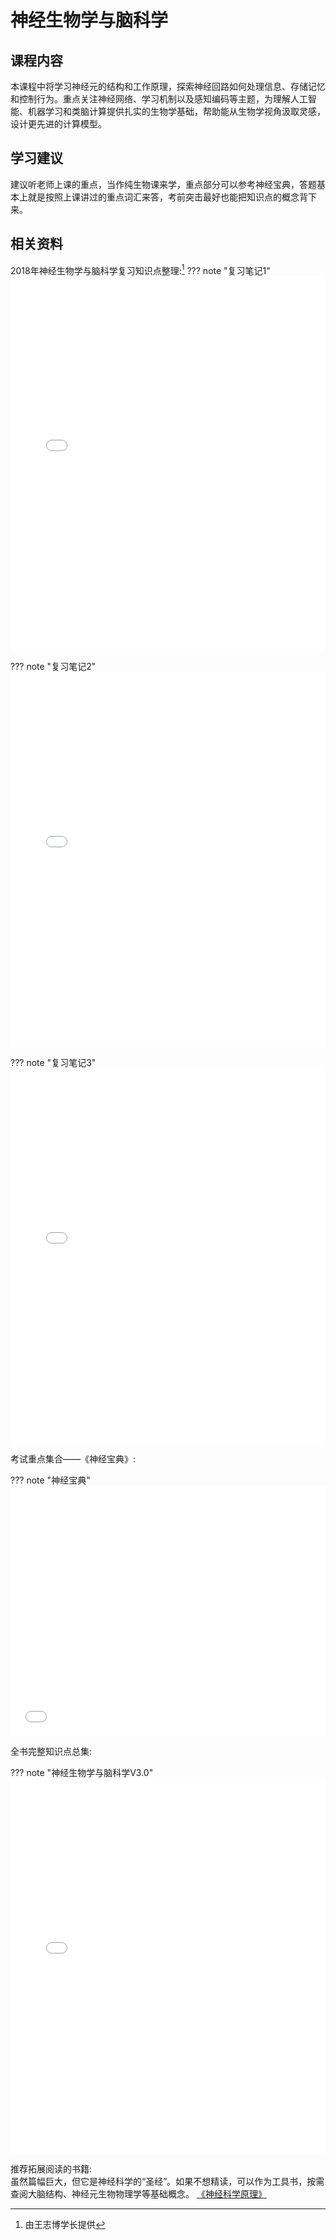 # **神经生物学与脑科学**

## **课程内容**
本课程中将学习神经元的结构和工作原理，探索神经回路如何处理信息、存储记忆和控制行为。重点关注神经网络、学习机制以及感知编码等主题，为理解人工智能、机器学习和类脑计算提供扎实的生物学基础，帮助能从生物学视角汲取灵感，设计更先进的计算模型。

## **学习建议**
建议听老师上课的重点，当作纯生物课来学，重点部分可以参考神经宝典，答题基本上就是按照上课讲过的重点词汇来答，考前突击最好也能把知识点的概念背下来。

## **相关资料**

2018年神经生物学与脑科学复习知识点整理:[^1]
??? note "复习笔记1"
    <iframe 
        loading="lazy" 
        src="../../../../utils/xjtu-cshonor-utils/课内资料/大二/神经生物学与脑科学/2018年神经生物学与脑科学-复习资料/复习笔记1.pdf"
        width="100%" 
        height="600px"
        style="border:none">
    </iframe>

??? note "复习笔记2"
    <iframe 
        loading="lazy" 
        src="../../../../utils/xjtu-cshonor-utils/课内资料/大二/神经生物学与脑科学/2018年神经生物学与脑科学-复习资料/复习笔记2.pdf"
        width="100%" 
        height="600px"
        style="border:none">
    </iframe>

??? note "复习笔记3"
    <iframe 
        loading="lazy" 
        src="../../../../utils/xjtu-cshonor-utils/课内资料/大二/神经生物学与脑科学/2018年神经生物学与脑科学-复习资料/复习笔记3.pdf"
        width="100%" 
        height="600px"
        style="border:none">
    </iframe>

考试重点集合——《神经宝典》:

??? note "神经宝典"
    <iframe 
        loading="lazy" 
        src="../../../../utils/xjtu-cshonor-utils/课内资料/大二/神经生物学与脑科学/2018年神经生物学与脑科学-复习资料/神经宝典.txt"
        width="100%" 
        height="400px"
        style="border:none">
    </iframe>

全书完整知识点总集:

??? note "神经生物学与脑科学V3.0"
    <iframe 
        loading="lazy" 
        src="../../../../utils/xjtu-cshonor-utils/课内资料/大二/神经生物学与脑科学/神经生物学与脑科学V3.0.pdf"
        width="100%" 
        height="600px"
        style="border:none">
    </iframe>

推荐拓展阅读的书籍:
<br>虽然篇幅巨大，但它是神经科学的“圣经”。如果不想精读，可以作为工具书，按需查阅大脑结构、神经元生物物理学等基础概念。
[《神经科学原理》](https://zh.z-library.sk/book/29395129/93fee9/%E7%A5%9E%E7%BB%8F%E7%A7%91%E5%AD%A6%E5%8E%9F%E7%90%86%E7%AC%AC%E5%85%AD%E7%89%88elegantlatex-%E7%BB%8F%E5%85%B8%E4%B9%8B%E4%BD%9C.html)

[^1]: 由王志博学长提供